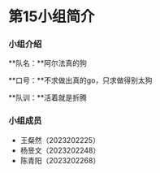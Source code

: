 # 第15小组简介



### 小组介绍



**队名：**阿尔法真的狗



**口号：**不求做出真的go，只求做得别太狗



**队训：**活着就是折腾



### 小组成员



- 王粲然（2023202225）
- 杨昱文（2023202248）
- 陈青阳（2023202268）













#### 



